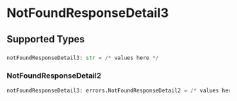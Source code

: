 # NotFoundResponseDetail3


## Supported Types

### 

```python
notFoundResponseDetail3: str = /* values here */
```

### NotFoundResponseDetail2

```python
notFoundResponseDetail3: errors.NotFoundResponseDetail2 = /* values here */
```


